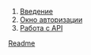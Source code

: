 1. [Введение](./getting-started.md)
2. [Окно авторизации](./reg.md)
3. [Работа с API](./restAPI.md)


[Readme](../README.md)
